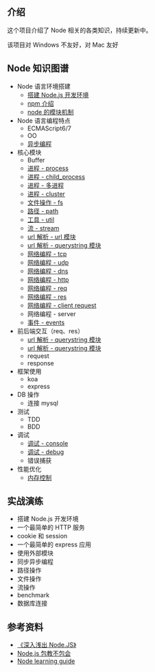 ## 介绍

这个项目介绍了 Node 相关的各类知识，持续更新中。

该项目对 Windows 不友好，对 Mac 友好

## Node 知识图谱

+   Node 语言环境搭建
    +   [搭建 Node.js 开发环境](./搭建Node.js开发环境)
    +   [npm 介绍](./npm介绍)
    +   [node 的模块机制](./node的模块机制)
+   Node 语言编程特点
    +   ECMAScript6/7
    +   OO
    +   [异步编程](./异步编程)
+   核心模块
    +   Buffer
    +   [进程 - process](./进程-process)
    +   [进程 - child_process](./进程-child_process)
    +   [进程 - 多进程](./进程-多进程)
    +   [进程 - cluster](./进程-cluster)
    +   [文件操作 - fs](./文件操作-fs)
    +   [路径 - path](./路径-path)
    +   [工具 - util](./工具-util)
    +   [流 - stream](./流-stream)
    +   [url 解析 - url 模块](./url解析-url模块)
    +   [url 解析 - querystring 模块](./url解析-querystring模块)
    +   [网络编程 - tcp](./网络编程-tcp)
    +   [网络编程 - udp](./网络编程-udp)
    +   [网络编程 - dns](./网络编程-dns)
    +   [网络编程 - http](./网络编程-http)
    +   [网络编程 - req](./网络编程-req)
    +   [网络编程 - res](./网络编程-res)
    +   [网络编程 - client request](./网络编程-client-request)
    +   网络编程 - server
    +   [事件 - events](./事件-events)
+   前后端交互（req、res）
    +   [url 解析 - querystring 模块](./url解析-querystring模块)
    +   [url 解析 - querystring 模块](./url解析-querystring模块)
    +   request
    +   response
+   框架使用
    +   koa
    +   express
+   DB 操作
    +   连接 mysql
+   测试
    +   TDD
    +   BDD
+   调试
    +   [调试 - console](./调试-console)
    +   [调试 - debug](./调试-debug)
    +   错误捕获
+   性能优化
    +   [内存控制](./内存控制)

## 实战演练

+   搭建 Node.js 开发环境
+   一个最简单的 HTTP 服务
+   cookie 和 session
+   一个最简单的 express 应用
+   使用外部模块
+   同步异步编程
+   路径操作
+   文件操作
+   流操作
+   benchmark
+   数据库连接

## 参考资料

+   [《深入浅出 Node.JS》](https://www.amazon.cn/dp/B00GOM5IL4/ref=sr_1_1?ie=UTF8&qid=1523943449&sr=8-1&keywords=%E6%B7%B1%E5%85%A5%E6%B5%85%E5%87%BAnode.js)
+   [Node.js 包教不包会](https://github.com/alsotang/node-lessons)
+   [Node learning guide](https://github.com/chyingp/nodejs-learning-guide/blob/master/README.md)
